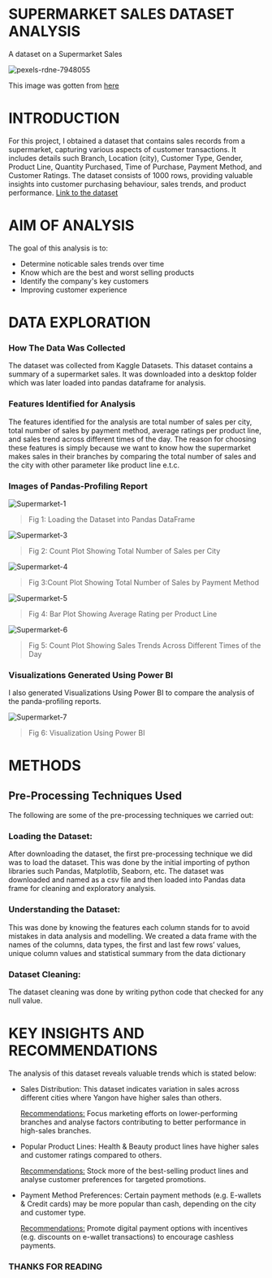 # SUPERMARKET SALES DATASET ANALYSIS
A dataset on a Supermarket Sales

![pexels-rdne-7948055](https://github.com/user-attachments/assets/9aaad189-96a0-4831-b6a3-a2408db7ae44)

This image was gotten from [here](https://www.pexels.com/photo/colored-pencils-and-a-magnifying-glass-over-documents-with-graphs-7948055/)

# INTRODUCTION
For this project, I obtained a dataset that contains sales records from a supermarket, capturing various aspects of customer transactions. It includes details such Branch, Location (city), Customer Type, Gender, Product Line, Quantity Purchased, Time of Purchase, Payment Method, and Customer Ratings. The dataset consists of 1000 rows, providing valuable insights into customer purchasing behaviour, sales trends, and product performance.
[Link to the dataset](https://www.kaggle.com/datasets/alexhuitron/supermarket-sales)

# AIM OF ANALYSIS
The goal of this analysis is to:
+ Determine noticable sales trends over time
+ Know which are the best and worst selling products
+ Identify the company's key customers
+ Improving customer experience

# DATA EXPLORATION

### How The Data Was Collected 
The dataset was collected from Kaggle Datasets. This dataset contains a summary of a supermarket sales. It was downloaded into a desktop folder which was later loaded into pandas dataframe for analysis.

### Features Identified for Analysis 
The features identified for the analysis are total number of sales per city, total number of sales by payment method, average ratings per product line, and sales trend across different times of the day. The reason for choosing these features is simply because we want to know how the supermarket makes sales in their branches by comparing the total number of sales and the city with other parameter like product line e.t.c.

### Images of Pandas-Profiling Report

![Supermarket-1](https://github.com/user-attachments/assets/b5550e0d-0c39-4e0b-ba0c-b078da2b4d68)
> Fig 1: Loading the Dataset into Pandas DataFrame

![Supermarket-3](https://github.com/user-attachments/assets/2dfc8bce-d787-441e-9330-e65b78ac45e3)
> Fig 2: Count Plot Showing Total Number of Sales per City

![Supermarket-4](https://github.com/user-attachments/assets/842066f8-c3d5-4b51-801e-5e3d1d7e0343)
> Fig 3:Count Plot Showing Total Number of Sales by Payment Method

![Supermarket-5](https://github.com/user-attachments/assets/6dc5e733-b8df-414a-801a-bb98cf012019)
> Fig 4: Bar Plot Showing Average Rating per Product Line

![Supermarket-6](https://github.com/user-attachments/assets/05a26cf3-7317-409e-9b7c-9ab80e96ac36)
> Fig 5: Count Plot Showing Sales Trends Across Different Times of the Day

### Visualizations Generated Using Power BI
I also generated Visualizations Using Power BI to compare the analysis of the panda-profiling reports.

![Supermarket-7](https://github.com/user-attachments/assets/10dd9cb2-6ba6-4f5b-b3bf-290347062d63)
> Fig 6: Visualization Using Power BI

# METHODS

## Pre-Processing Techniques Used
The following are some of the pre-processing techniques we carried out: 
### Loading the Dataset: 
After downloading the dataset, the first pre-processing technique we did was to load the dataset. This was done by the initial importing of python libraries such Pandas, Matplotlib, Seaborn, etc. The dataset was downloaded and named as a csv file and then loaded into Pandas data frame for cleaning and exploratory analysis. 
### Understanding the Dataset: 
This was done by knowing the features each column stands for to avoid mistakes in data analysis and modelling. We created a data frame with the names of the columns, data types, the first and last few rows’ values, unique column values and statistical summary from the data dictionary 
### Dataset Cleaning: 
The dataset cleaning was done by writing python code that checked for any null value.

# KEY INSIGHTS AND RECOMMENDATIONS

The analysis of this dataset reveals valuable trends which is stated below:
+ Sales Distribution: This dataset indicates variation in sales across different cities where Yangon have higher sales than others.

  <ins>Recommendations:</ins> Focus marketing efforts on lower-performing branches and analyse factors contributing to better performance in high-sales branches.

+ Popular Product Lines: Health & Beauty product lines have higher sales and customer ratings compared to others.

  <ins>Recommendations:</ins> Stock more of the best-selling product lines and analyse customer preferences for targeted promotions.

+ Payment Method Preferences: Certain payment methods (e.g. E-wallets & Credit cards) may be more popular than cash, depending on the city and customer type.

  <ins>Recommendations:</ins> Promote digital payment options with incentives (e.g. discounts on e-wallet transactions) to encourage cashless payments.

### THANKS FOR READING




